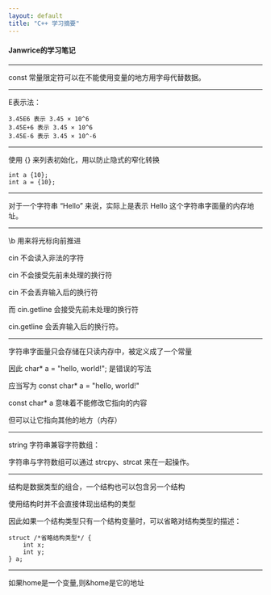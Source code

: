 ```yaml
---
layout: default
title: "C++ 学习摘要"
---
```

#### Janwrice的学习笔记
---
const 常量限定符可以在不能使用变量的地方用字母代替数据。

---
E表示法：

    3.45E6 表示 3.45 × 10^6 
    3.45E+6 表示 3.45 × 10^6
    3.45E-6 表示 3.45 × 10^-6
    
---
使用 {} 来列表初始化，用以防止隐式的窄化转换

    int a {10};
    int a = {10};

---
对于一个字符串 “Hello” 来说，实际上是表示 Hello 这个字符串字面量的内存地址。

---
\b 用来将光标向前推进

cin 不会读入非法的字符

cin 不会接受先前未处理的换行符

cin 不会丢弃输入后的换行符

而 cin.getline 会接受先前未处理的换行符

cin.getline 会丢弃输入后的换行符。

---
字符串字面量只会存储在只读内存中，被定义成了一个常量

因此 char* a = "hello, world!"; 是错误的写法

应当写为 const char* a = "hello, world!"

const char* a 意味着不能修改它指向的内容

但可以让它指向其他的地方（内存）

---
string 字符串兼容字符数组：

字符串与字符数组可以通过 strcpy、strcat 来在一起操作。

---
结构是数据类型的组合，一个结构也可以包含另一个结构

使用结构时并不会直接体现出结构的类型

因此如果一个结构类型只有一个结构变量时，可以省略对结构类型的描述：

```
struct /*省略结构类型*/ {
    int x;
    int y;
} a;
```
---
如果home是一个变量,则&home是它的地址
